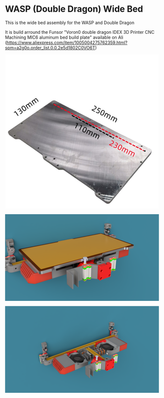 # WASP (Double Dragon) Wide Bed

This is the wide bed assembly for the WASP and Double Dragon

It is build arround the Funsor "Voron0 double dragon IDEX 3D Printer CNC Machining MIC6 aluminum bed build plate"
available on Ali (https://www.aliexpress.com/item/1005004275762359.html?spm=a2g0o.order_list.0.0.2e5d1802C0VO6T)

![funsor](images/funsor-dd.jpg)

![Widebed Assembly](images/Left_Front_01.png)

![Widebed details](images/Left_Front_02.png)
